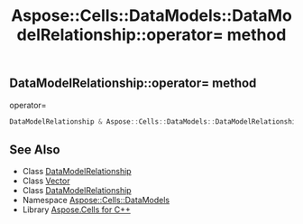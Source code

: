 ﻿---
title: Aspose::Cells::DataModels::DataModelRelationship::operator= method
linktitle: operator=
second_title: Aspose.Cells for C++ API Reference
description: 'Aspose::Cells::DataModels::DataModelRelationship::operator= method. operator= in C++.'
type: docs
weight: 300
url: /cpp/aspose.cells.datamodels/datamodelrelationship/operator_asm/
---
## DataModelRelationship::operator= method


operator=

```cpp
DataModelRelationship & Aspose::Cells::DataModels::DataModelRelationship::operator=(const DataModelRelationship &src)
```

## See Also

* Class [DataModelRelationship](../)
* Class [Vector](../../../aspose.cells/vector/)
* Class [DataModelRelationship](../)
* Namespace [Aspose::Cells::DataModels](../../)
* Library [Aspose.Cells for C++](../../../)
